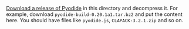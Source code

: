 [Download a release of Pyodide](https://github.com/pyodide/pyodide/releases) in this directory
and decompress it.
For example, download `pyodide-build-0.20.1a1.tar.bz2` and put the content here.
You should have files like `pyodide.js`, `CLAPACK-3.2.1.zip` and so on.



